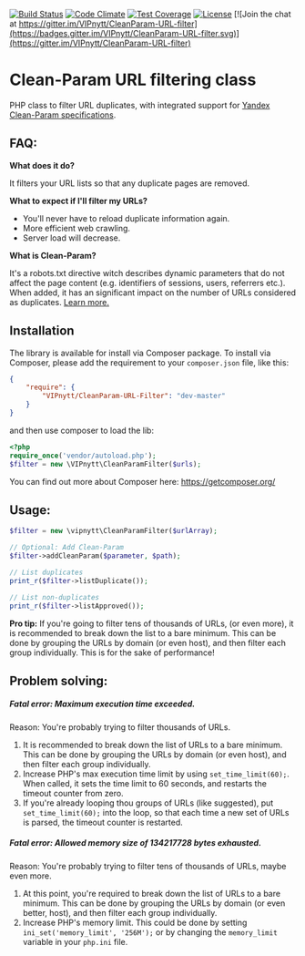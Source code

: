 [![Build Status](https://travis-ci.org/VIPnytt/CleanParam-URL-filter.svg?branch=master)](https://travis-ci.org/VIPnytt/CleanParam-URL-filter) [![Code Climate](https://codeclimate.com/github/VIPnytt/CleanParam-URL-filter/badges/gpa.svg)](https://codeclimate.com/github/VIPnytt/CleanParam-URL-filter) [![Test Coverage](https://codeclimate.com/github/VIPnytt/CleanParam-URL-filter/badges/coverage.svg)](https://codeclimate.com/github/VIPnytt/CleanParam-URL-filter/coverage) [![License](https://poser.pugx.org/VIPnytt/CleanParam-URL-filter/license)](https://packagist.org/packages/VIPnytt/CleanParam-URL-filter) [![Join the chat at https://gitter.im/VIPnytt/CleanParam-URL-filter](https://badges.gitter.im/VIPnytt/CleanParam-URL-filter.svg)](https://gitter.im/VIPnytt/CleanParam-URL-filter)

# Clean-Param URL filtering class
PHP class to filter URL duplicates, with integrated support for [Yandex Clean-Param specifications](https://yandex.com/support/webmaster/controlling-robot/robots-txt.xml#clean-param).

## FAQ:
**What does it do?**

It filters your URL lists so that any duplicate pages are removed.

**What to expect if I'll filter my URLs?**

- You'll never have to reload duplicate information again.
- More efficient web crawling.
- Server load will decrease.

**What is Clean-Param?**

It's a robots.txt directive witch describes dynamic parameters that do not affect the page content (e.g. identifiers of sessions, users, referrers etc.). When added, it has an significant impact on the number of URLs considered as duplicates. [Learn more.](https://yandex.com/support/webmaster/controlling-robot/robots-txt.xml#clean-param)

## Installation
The library is available for install via Composer package. To install via Composer, please add the requirement to your ````composer.json```` file, like this:

```json
{
	"require": {
		"VIPnytt/CleanParam-URL-Filter": "dev-master"
	}
}
```

and then use composer to load the lib:

```php
<?php
require_once('vendor/autoload.php');
$filter = new \VIPnytt\CleanParamFilter($urls);
```

You can find out more about Composer here: https://getcomposer.org/


## Usage:
````php
$filter = new \vipnytt\CleanParamFilter($urlArray);

// Optional: Add Clean-Param
$filter->addCleanParam($parameter, $path);

// List duplicates
print_r($filter->listDuplicate());

// List non-duplicates
print_r($filter->listApproved());
````
**Pro tip:** If you're going to filter tens of thousands of URLs, (or even more), it is recommended to break down the list to a bare minimum. This can be done by grouping the URLs by domain (or even host), and then filter each group individually. This is for the sake of performance!

## Problem solving:
##### Fatal error:  Maximum execution time exceeded.

Reason: You're probably trying to filter thousands of URLs.

1. It is recommended to break down the list of URLs to a bare minimum. This can be done by grouping the URLs by domain (or even host), and then filter each group individually.
2. Increase PHP's max execution time limit by using ````set_time_limit(60);````. When called, it sets the time limit to 60 seconds, and restarts the timeout counter from zero.
3. If you're already looping thou groups of URLs (like suggested), put ````set_time_limit(60);```` into the loop, so that each time a new set of URLs is parsed, the timeout counter is restarted.

##### Fatal error:  Allowed memory size of 134217728 bytes exhausted.

Reason: You're probably trying to filter tens of thousands of URLs, maybe even more.

1. At this point, you're required to break down the list of URLs to a bare minimum. This can be done by grouping the URLs by domain (or even better, host), and then filter each group individually.
2. Increase PHP's memory limit. This could be done by setting ````ini_set('memory_limit', '256M');```` or by changing the ````memory_limit```` variable in your ````php.ini```` file.